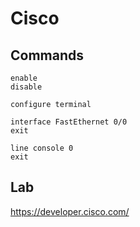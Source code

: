 # Cisco
## Commands
```
enable
disable

configure terminal

interface FastEthernet 0/0
exit

line console 0
exit
```

## Lab
https://developer.cisco.com/